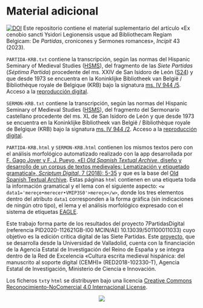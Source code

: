 # Material adicional
[![DOI](https://zenodo.org/badge/DOI/10.5281/zenodo.10257481.svg)](https://doi.org/10.5281/zenodo.10257481)
Este repositorio contiene el material suplementario del artículo «Ex cenobio sancti Ysidori Legionensis usque ad Bibliothecam Regiam Belgicam: De _Partidas_, cronicones y Sermones romances», _Incipit_ 43 (2023).

`PARTIDA-KRB.txt` contiene la transcripción, según las normas del Hispanic Seminary of Medieval Studies ([HSMS](http://www.hispanicseminary.org/manual-en.htm)), del fragmento de las _Siete Partidas_ (_Séptima Partida_) procedente del ms. XXIV de San Isidoro de León ([S24](https://7partidas.hypotheses.org/s24-el-fragmento-de-la-septima-partida-de-la-biblioteca-de-la-real-colegiata-de-san-isidoro-de-leon)) y que desde 1973 se encuentra en la Koninklijke Bibliotheek van België / Bibliothèque royale de Belgique (KRB) bajo la signatura [ms. IV 944 /5](https://opac.kbr.be/LIBRARY/doc/SYRACUSE/21611094). Acceso a la [reproducción digital](https://uurl.kbr.be/2082465).

`SERMON-KRB.txt` contiene la transcripción, según las normas del Hispanic Seminary of Medieval Studies ([HSMS](http://www.hispanicseminary.org/manual-en.htm)), del fragmento del Sermonario castellano procedente del ms. XL de San Isidoro de León y que desde 1973 se encuentra en la Koninklijke Bibliotheek van België / Bibliothèque royale de Belgique (KRB) bajo la signatura [ms. IV 944 /2](https://opac.kbr.be/LIBRARY/doc/SYRACUSE/21610811). Acceso a la [reproducción digital](https://uurl.kbr.be/2082811).

`PARTIDA-KRB.html` y `SERMON-KRB.html` contienen los mismos textos pero con el análisis morfológico automatizado realizado con la app desarrollada por [F. Gago Jover y F. J. Pueyo, «El _Old Spanish Textual Archive_, diseño y desarrollo de un corpus de textos medievales: Lematización y etiquetado gramatical», _Scriptum Digital_, 7 (2018): 5-35](http://www.scriptumdigital.org/documents/SD07_02-GAGO_JOVER_y_PUEYO_MENA.pdf) y que es la base del [Old Spanish Textual Archive](http://osta.oldspanishtextualarchive.org/). Estas páginas `html` contienen en una etiqueta <w> toda la información gramatical y el lema con el siguiente aspecto: `<w data1='mereçe•merecer•VMIP3S0'>mereçe</w>`, donde los tres elementos dentro del atributo `data1` corresponden a la forma gráfica (sin indicaciones de ningún otro tipo), el lema y el análisis morfológico expresado con el sistema de etiquetas [EAGLE](https://www.cs.upc.edu/~nlp/tools/parole-sp.html).
 

Este trabajo forma parte de los resultados del proyecto 7PartidasDigital (referencia PID2020-112621GB-I00 MCIN/AEI 10.13039/501100011033) cuyo objetivo es la edición crítica digital de las Siete Partidas. Este [proyecto](<https://7partidas.hypotheses.org/>), que se desarrolla desde la Universidad de Valladolid, cuenta con la financiación de la Agencia Estatal de Investigación del Reino de España y se integra dentro de la Red de Excelencia «Cultura escrita medieval hispánica: del manuscrito al soporte digital (CEMH)» (RED2018-102330-T), Agencia Estatal de Investigación, Ministerio de Ciencia e Innovación.

Los ficheros `txt`y `html` se distribuyen bajo una licencia [Creative Commons Reconocimiento-NoComercial 4.0 Internacional License](http://creativecommons.org/licenses/by-nc/4.0/).

<p align="center">
<img src=https://f-origin.hypotheses.org/wp-content/blogs.dir/3658/files/2015/06/EXPLICIT-7PARTIDAS-e1495528094806.png>
</p>
